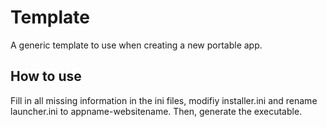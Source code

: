 # Template
A generic template to use when creating a new portable app.

## How to use
Fill in all missing information in the ini files, modifiy installer.ini and rename launcher.ini to appname-websitename. Then, generate the executable.
